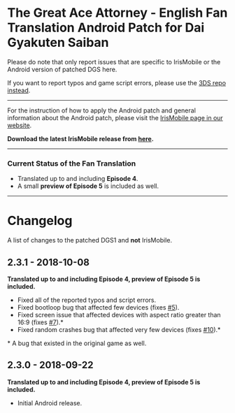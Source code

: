 The Great Ace Attorney - English Fan Translation Android Patch for Dai Gyakuten Saiban
============================

Please do note that only report issues that are specific to IrisMobile or the Android version of patched DGS here.

If you want to report typos and game script errors, please use the [3DS repo instead](https://github.com/ScarletStudy/DGS1-3DS-Release).

----

For the instruction of how to apply the Android patch and general information about the Android patch, please visit the [IrisMobile page in our website](https://scarletstudy.gq/irismobile/).

**Download the latest IrisMobile release from [here](https://github.com/ScarletStudy/DGS1-Android-Release/releases/download/1.1/gq.scarletstudy.irismobile.apk).**

---

### Current Status of the Fan Translation

* Translated up to and including **Episode 4**.
* A small **preview of Episode 5** is included as well.

---

# Changelog
A list of changes to the patched DGS1 and **not** IrisMobile.

## 2.3.1 - 2018-10-08

**Translated up to and including Episode 4, preview of Episode 5 is included.**

* Fixed all of the reported typos and script errors.
* Fixed bootloop bug that affected few devices (fixes [#5](https://github.com/ScarletStudy/DGS1-Android-Release/issues/5)).
* Fixed screen issue that affected devices with aspect ratio greater than 16:9 (fixes [#7](https://github.com/ScarletStudy/DGS1-Android-Release/issues/7)).*
* Fixed random crashes bug that affected very few devices (fixes [#10](https://github.com/ScarletStudy/DGS1-Android-Release/issues/10)).*

\* A bug that existed in the original game as well.

## 2.3.0 - 2018-09-22

**Translated up to and including Episode 4, preview of Episode 5 is included.**

* Initial Android release.
